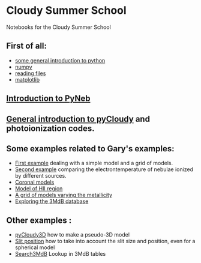 # Cloudy Summer School

Notebooks for the Cloudy Summer School

## First of all:
* [some general introduction to python](Notebooks/0.1.intro_Python.ipynb)
* [numpy](Notebooks/0.2.intro_numpy.ipynb)
* [reading files](Notebooks/0.3.Interact_with_files.ipynb)
* [matplotlib](Notebooks/0.4.intro_Matplotlib.ipynb)

## [Introduction to PyNeb](Notebooks/Intro_PyNeb.ipynb)

## [General introduction to pyCloudy](pyCloudy.pdf) and photoionization codes.

## Some examples related to Gary's examples:

* [First example](Notebooks/1.1.FirstModels.ipynb) dealing with a simple model and a grid of models.
* [Second example](Notebooks/1.2.SecondModels.ipynb) comparing the electrontemperature of nebulae ionized by different sources.
* [Coronal models](Notebooks/1.3.Coronal.ipynb)
* [Model of HII region](Notebooks/1.4.HII_Models.ipynb)
* [A grid of models varying the metallicity](Notebooks/1.5.VaryZ.ipynb)
* [Exploring the 3MdB database](Notebooks/1.6.explore_3MdB.ipynb)

## Other examples :

* [pyCloudy3D](Notebooks/pyCloudy3D.ipynb) how to make a pseudo-3D model
* [Slit position](Notebooks/Slit.ipynb) how to take into account the slit size and position, even for a spherical model
* [Search3MdB](Notebooks/Search3MdB.ipynb) Lookup in 3MdB tables
